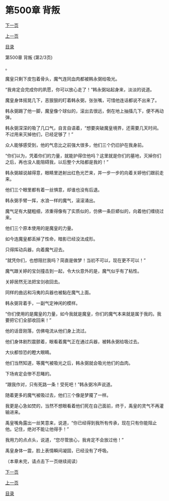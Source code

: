 <h1>第500章   背叛</h1>
            <div><p><a href="./1499_%E7%AC%AC500%E7%AB%A0_%E8%83%8C%E5%8F%9B.md">下一页</a></p><p><a href="./1497_%E7%AC%AC500%E7%AB%A0_%E8%83%8C%E5%8F%9B.md">上一页</a></p><p><a href="../">目录</a></p></div>
            <div><p>第500章   背叛 (第2/3页)</p><p>。</p><p>魔皇只剩下皮包着骨头，魔气连同血肉都被韩永弼给吸光。</p><p>“我肯定会完成你的夙愿，你可以放心走了！”韩永弼站起身来，淡淡的说道。</p><p>魔皇身体摇晃几下，恶狠狠的盯着韩永弼，张张嘴，可惜他连话都说不出来了。</p><p>韩永弼踢了他一脚，魔皇像个球似的，滚出去很远，倒在地上抽搐几下，便不再动弹。</p><p>韩永弼深深的吸了几口气，自言自语着，“想要突破魔皇境界，还需要几天时间。不过用来灭掉他们，已经足够了！”</p><p>众人能够感受到，他的气息比之前强大很多，他们三个仍旧护在我身前。</p><p>“你们以为，凭着你们的力量，就能护得住他吗？这里就是你们的墓地，灭掉你们之后，再也没人能阻碍我，以后整个大陆都是我的！”</p><p>韩永弼越说越得意，眼睛里迸射出红色光芒来，并一步一步的向着关婷他们跟前走来。</p><p>他们三个眼里都有着一丝惧意，却谁也没有后退。</p><p>韩永弼手臂一挥，水浪一样的魔气，滚滚涌出。</p><p>魔气足有大腿粗细，浓重得像有了实质似的，仿佛一条巨蟒似的，向着他们缠绕过来。</p><p>他们三个原本使用的是魔皇的力量。</p><p>如今连魔皇都丢掉了性命，暗影已经没法成形。</p><p>只得挥动兵器，向着魔气迎去。</p><p>“就凭你们，也想阻拦我吗？简直是做梦！当初不可以，现在更不可以！”</p><p>魔气跟关婷的宝剑撞击到一起，令大伙意外的是，魔气似乎有了粘性。</p><p>关婷居然无法把宝剑收回去。</p><p>同样的曲远和冯夷的兵器也被黏在魔气上面。</p><p>韩永弼背着手，一副气定神闲的模样。</p><p>“你们使用的是魔皇的力量，如今我就是魔皇，你们的魔气本来就是属于我的。我要把它们全部收回来！”</p><p>他的话音刚落，仿佛电流从他们身上流过。</p><p>他们身体剧烈震颤着，眼看着魔气正在通过兵器，被韩永弼给吸过去。</p><p>大伙都惊恐的瞪大眼睛。</p><p>他们当然知道，等魔气被吸光之后，韩永弼就会吸光他们的血肉。</p><p>下场肯定会惨不忍睹的。</p><p>“跟我作对，只有死路一条！受死吧！”韩永弼冷声说道。</p><p>随着更多的魔气被吸过去，他们三个像是梦魇了一样。</p><p>我更是心急如焚的，当然不想眼看着他们死在自己面前，终于，禹皇的灵气不再灌输进来。</p><p>禹皇嘴角露出一丝笑意来，说道，“你已经得到我所有传承，现在只有你能阻止他。记住，绝对不能让他得手！”</p><p>我用力的点点头，说道，“您尽管放心，我肯定不会放过他！”</p><p>禹皇身体一震，脸上表情瞬间凝固，已经没有了呼吸。</p><p>（本章未完，请点击下一页继续阅读）</p></div>
            <div><p><a href="./1499_%E7%AC%AC500%E7%AB%A0_%E8%83%8C%E5%8F%9B.md">下一页</a></p><p><a href="./1497_%E7%AC%AC500%E7%AB%A0_%E8%83%8C%E5%8F%9B.md">上一页</a></p><p><a href="../">目录</a></p></div>